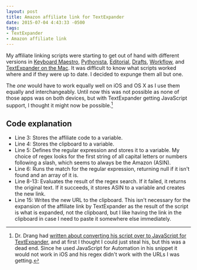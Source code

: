 ```yaml
---
layout: post
title: Amazon affiliate link for TextExpander
date: 2015-07-04 4:43:33 -0500
tags: 
- TextExpander
- Amazon affiliate link
---
```


My affiliate linking scripts were starting to get out of hand with different versions in [Keyboard Maestro][keyboardmaestro], [Pythonista][apple], [Editorial][apple 2], [Drafts][apple 3], [Workflow][apple 4], and [TextExpander on the Mac][7eer]. It was difficult to know what scripts worked where and if they were up to date. I decided to expunge them all but one. 

The *one* would have to work equally well on iOS and OS X as I use them equally and interchangeably. Until now this was not possible as none of those apps was on both devices, but with TextExpander getting JavaScript support, I thought it might now be possible.[^20150704101546]

## Code explanation 

* Line 3: Stores the affiliate code to a variable.  
* Line 4: Stores the clipboard to a variable.  
* Line 5: Defines the regular expression and stores it to a variable. My choice of regex looks for the first string of all capital letters or numbers following a slash, which seems to always be the Amazon (ASIN).  
* Line 6: Runs the match for the regular expression, returning null if it isn't found and an array of it is.  
* Line 8-13: Evaluates the result of the regex search. If it failed, it returns the original text. If it succeeds, it stores ASIN to a variable and creates the new link.  
* Line 15: Writes the new URL to the clipboard. This isn't necessary for the expansion of the affiliate link by TextExpander as the result of the script is what is expanded, not the clipboard, but I like having the link in the clipboard in case I need to paste it somewhere else immediately. 

<script src="https://gist.github.com/LK64076007A/30ed6c4c52e36978540b.js"></script>

[^20150704101546]: Dr. Drang had [written about converting his script over to JavaScript for TextExpander][leancrew], and at first I thought I could just steal his, but this was a dead end. Since he used JavaScript for Automation in his snippet it would not work in iOS and his regex didn't work with the URLs I was getting.

[7eer]: http://smile.7eer.net/i/157164/161942/2936
[apple]: https://itunes.apple.com/us/app/pythonista/id528579881?mt=8&uo=4&at=11l4RT
[apple 2]: https://itunes.apple.com/us/app/editorial/id673907758?mt=8&uo=4&at=11l4RT
[apple 3]: https://itunes.apple.com/us/app/drafts-4-quickly-capture-notes/id905337691?mt=8&uo=4&at=11l4RT
[apple 4]: https://itunes.apple.com/us/app/workflow-powerful-automation/id915249334?mt=8&uo=4&at=11l4RT
[keyboardmaestro]: http://www.keyboardmaestro.com/main/
[leancrew]: http://leancrew.com/all-this/2015/06/clean-amazon-links-with-textexpander/